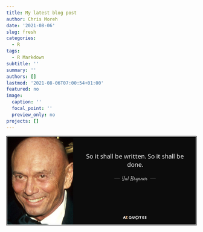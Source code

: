 ```yaml
---
title: My latest blog post
author: Chris Moreh
date: '2021-08-06'
slug: fresh
categories:
  - R
tags:
  - R Markdown
subtitle: ''
summary: ''
authors: []
lastmod: '2021-08-06T07:00:54+01:00'
featured: no
image:
  caption: ''
  focal_point: ''
  preview_only: no
projects: []
---
```

![](images/quote-so-it-shall-be-written-so-it-shall-be-done-yul-brynner-135-89-69.jpg)
